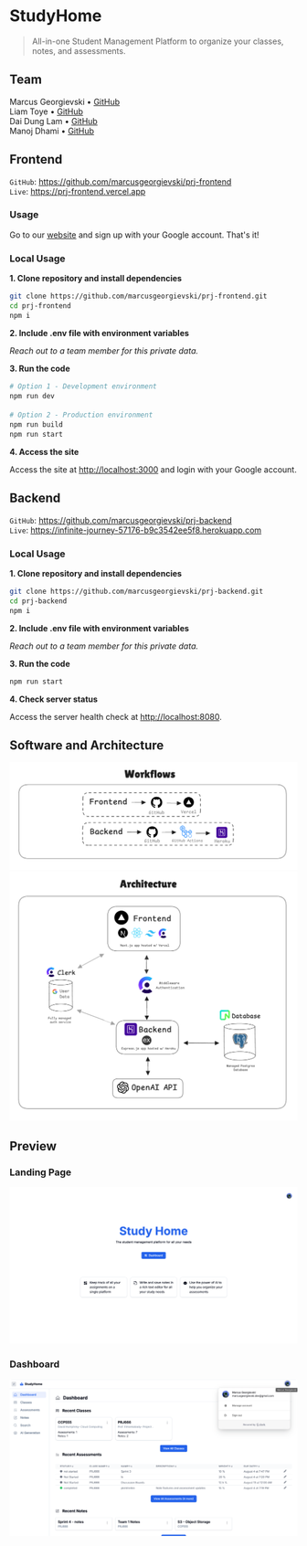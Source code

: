 # StudyHome

> All-in-one Student Management Platform to organize your classes, notes, and assessments.

## Team

Marcus Georgievski • [GitHub](https://github.com/marcusgeorgievski) \
Liam Toye • [GitHub](https://github.com/lctoye) \
Dai Dung Lam • [GitHub](https://github.com/NoneNeko) \
Manoj Dhami • [GitHub](https://github.com/Dmanoj07)

## Frontend

`GitHub`: https://github.com/marcusgeorgievski/prj-frontend \
`Live`: https://prj-frontend.vercel.app

### Usage

Go to our [website](https://prj-frontend.vercel.app) and sign up with your Google account. That's it!

### Local Usage

**1. Clone repository and install dependencies**

```bash
git clone https://github.com/marcusgeorgievski/prj-frontend.git
cd prj-frontend
npm i
```

**2. Include .env file with environment variables**

*Reach out to a team member for this private data.*

**3. Run the code**

```bash
# Option 1 - Development environment
npm run dev

# Option 2 - Production environment
npm run build
npm run start
```

**4. Access the site**

Access the site at [http://localhost:3000](http://localhost:3000) and login with your Google account.


## Backend

`GitHub`: https://github.com/marcusgeorgievski/prj-backend \
`Live`: https://infinite-journey-57176-b9c3542ee5f8.herokuapp.com

### Local Usage

**1. Clone repository and install dependencies**

```bash
git clone https://github.com/marcusgeorgievski/prj-backend.git
cd prj-backend
npm i
```

**2. Include .env file with environment variables**

*Reach out to a team member for this private data.*

**3. Run the code**

```bash
npm run start
```

**4. Check server status**

Access the server health check at [http://localhost:8080](http://localhost:8080).


## Software and Architecture

![Workflow](/assets/work.png)
![Architecture Diagram](/assets/arch.png)


## Preview

### Landing Page

![Landing Page](/assets/landing.png)

### Dashboard

![Dashboard Page](/assets/dashboard.png)
